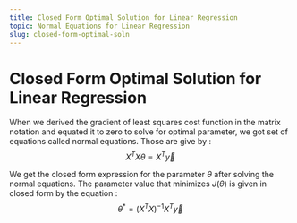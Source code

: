 ```yaml
---
title: Closed Form Optimal Solution for Linear Regression
topic: Normal Equations for Linear Regression
slug: closed-form-optimal-soln
---
```


# Closed Form Optimal Solution for Linear Regression

When we derived the gradient of least squares cost function in the matrix notation and equated it to zero to solve for optimal parameter, we got set of equations called normal equations. Those are give by : $$X^{T}X \theta = X^{T}{\vec y}$$

We get the closed form expression for the parameter $\theta$ after solving the normal equations. The parameter value that minimizes $J(\theta)$ is given in closed form by the equation : $$\theta^{*} = (X^{T}X)^{-1}X^{T}{\vec y}$$
